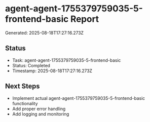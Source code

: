 # agent-agent-1755379759035-5-frontend-basic Report

Generated: 2025-08-18T17:27:16.273Z

## Status
- Task: agent-agent-1755379759035-5-frontend-basic
- Status: Completed
- Timestamp: 2025-08-18T17:27:16.273Z

## Next Steps
- Implement actual agent-agent-1755379759035-5-frontend-basic functionality
- Add proper error handling
- Add logging and monitoring
